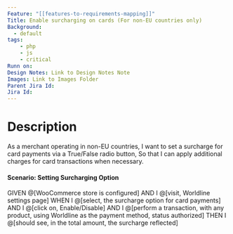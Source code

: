 ```yaml
---
Feature: "[[features-to-requirements-mapping]]"
Title: Enable surcharging on cards (For non-EU countries only)
Background:
  - default
tags:
    - php
    - js
    - critical
Runn on:
Design Notes: Link to Design Notes Note
Images: Link to Images Folder
Parent Jira Id: 
Jira Id: 
---
```


# Description

As a merchant operating in non-EU countries,
I want to set a surcharge for card payments via a True/False radio button,
So that I can apply additional charges for card transactions when necessary.

#### Scenario: Setting Surcharging Option

GIVEN @[WooCommerce store is configured]
AND I @[visit, Worldline settings page]
WHEN I @[select, the surcharge option for card payments]
AND I @[click on, Enable/Disable]
AND I @[perform a transaction, with any product, using Worldline as the payment method, status authorized]
THEN I @[should see, in the total amount, the surcharge reflected]
